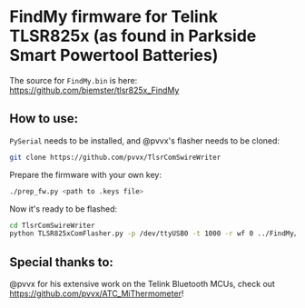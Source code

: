 # FindMy firmware for Telink TLSR825x (as found in Parkside Smart Powertool Batteries)
The source for `FindMy.bin` is here: https://github.com/biemster/tlsr825x_FindMy

## How to use:
`PySerial` needs to be installed, and @pvvx's flasher needs to be cloned:
```bash
git clone https://github.com/pvvx/TlsrComSwireWriter
```
Prepare the firmware with your own key:
```bash
./prep_fw.py <path to .keys file>
```
Now it's ready to be flashed:
```bash
cd TlsrComSwireWriter
python TLSR825xComFlasher.py -p /dev/ttyUSB0 -t 1000 -r wf 0 ../FindMy/Telink_TLSR825X/FindMy_XXXXXXX.bin
```

## Special thanks to:
@pvvx for his extensive work on the Telink Bluetooth MCUs, check out https://github.com/pvvx/ATC_MiThermometer!
